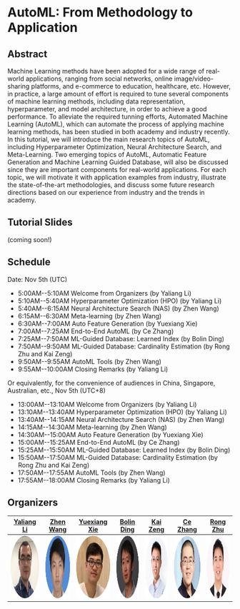 # AutoML: From Methodology to Application

## Abstract
Machine Learning methods have been adopted for a wide range of real-world applications, ranging from social networks, online image/video-sharing platforms, and e-commerce to education, healthcare, etc. However, in practice, a large amount of effort is required to tune several components of machine learning methods, including data representation, hyperparameter, and model architecture, in order to achieve a good performance. To alleviate the required tunning efforts, Automated Machine Learning (AutoML), which can automate the process of applying machine learning methods, has been studied in both academy and industry recently. In this tutorial, we will introduce the main research topics of AutoML, including Hyperparameter Optimization, Neural Architecture Search, and Meta-Learning. Two emerging topics of AutoML, Automatic Feature Generation and Machine Learning Guided Database, will also be discussed since they are important components for real-world applications. For each topic, we will motivate it with application examples from industry, illustrate the state-of-the-art methodologies, and discuss some future research directions based on our experience from industry and the trends in academy.

## Tutorial Slides
(coming soon!)

## Schedule
Date: Nov 5th (UTC)
- 5:00AM--5:10AM Welcome from Organizers (by Yaliang Li)
- 5:10AM--5:40AM Hyperparameter Optimization (HPO) (by Yaliang Li)
- 5:40AM--6:15AM Neural Architecture Search (NAS) (by Zhen Wang)
- 6:15AM--6:30AM Meta-learning (by Zhen Wang)
- 6:30AM--7:00AM Auto Feature Generation (by Yuexiang Xie)
- 7:00AM--7:25AM End-to-End AutoML (by Ce Zhang)
- 7:25AM--7:50AM ML-Guided Database: Learned Index (by Bolin Ding)
- 7:50AM--9:50AM ML-Guided Database: Cardinality Estimation (by Rong Zhu and Kai Zeng)
- 9:50AM--9:55AM AutoML Tools (by Zhen Wang)
- 9:55AM--10:00AM Closing Remarks (by Yaliang Li)

Or equivalently, for the convenience of audiences in China, Singapore, Australian, etc., Nov 5th (UTC+8)
- 13:00AM--13:10AM Welcome from Organizers (by Yaliang Li)
- 13:10AM--13:40AM Hyperparameter Optimization (HPO) (by Yaliang Li)
- 13:40AM--14:15AM Neural Architecture Search (NAS) (by Zhen Wang)
- 14:15AM--14:30AM Meta-learning (by Zhen Wang)
- 14:30AM--15:00AM Auto Feature Generation (by Yuexiang Xie)
- 15:00AM--15:25AM End-to-End AutoML (by Ce Zhang)
- 15:25AM--15:50AM ML-Guided Database: Learned Index (by Bolin Ding)
- 15:50AM--17:50AM ML-Guided Database: Cardinality Estimation (by Rong Zhu and Kai Zeng)
- 17:50AM--17:55AM AutoML Tools (by Zhen Wang)
- 17:55AM--18:00AM Closing Remarks (by Yaliang Li)

## Organizers

| [Yaliang Li](https://sites.google.com/site/yaliangli/) | [Zhen Wang](https://joneswong.github.io/about/) | [Yuexiang Xie](https://xieyxclack.github.io/) | [Bolin Ding](https://www.bolin-ding.com/index.html) | [Kai Zeng](https://kai-zeng.github.io/) | [Ce Zhang](https://ds3lab.inf.ethz.ch/members/ce-zhang.html) | [Rong Zhu](https://scholar.google.com/citations?user=i0cC60cAAAAJ&hl=zh-CN) |
| :---: | :---: | :---: | :---: | :---: | :---: | :---: |
| <img class="rounded-circle" alt="140x140" style="width: 140px; height: 140px;" src="materials/yaliang.png" data-holder-rendered="true"> | <img class="rounded-circle" alt="140x140" style="width: 140px; height: 140px;" src="materials/zhen.png" data-holder-rendered="true"> | <img class="rounded-circle" alt="140x140" style="width: 140px; height: 140px;" src="materials/yuexiang.png" data-holder-rendered="true"> | <img class="rounded-circle" alt="140x140" style="width: 140px; height: 140px;" src="materials/bolin.png" data-holder-rendered="true"> | <img class="rounded-circle" alt="140x140" style="width: 140px; height: 140px;" src="materials/kai.png" data-holder-rendered="true"> | <img class="rounded-circle" alt="140x140" style="width: 140px; height: 140px;" src="materials/ce.png" data-holder-rendered="true"> | <img class="rounded-circle" alt="140x140" style="width: 140px; height: 140px;" src="materials/rongzhu.png" data-holder-rendered="true"> |
